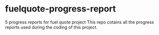 # fuelquote-progress-report
5 progress reports for fuel quote project
This repo cotains all the progress reports used during the coding of this project.
